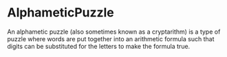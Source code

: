 # AlphameticPuzzle
An alphametic puzzle (also sometimes known as a cryptarithm) is a type of puzzle where words are put together into an arithmetic formula such that digits can be substituted for the letters to make the formula true.
